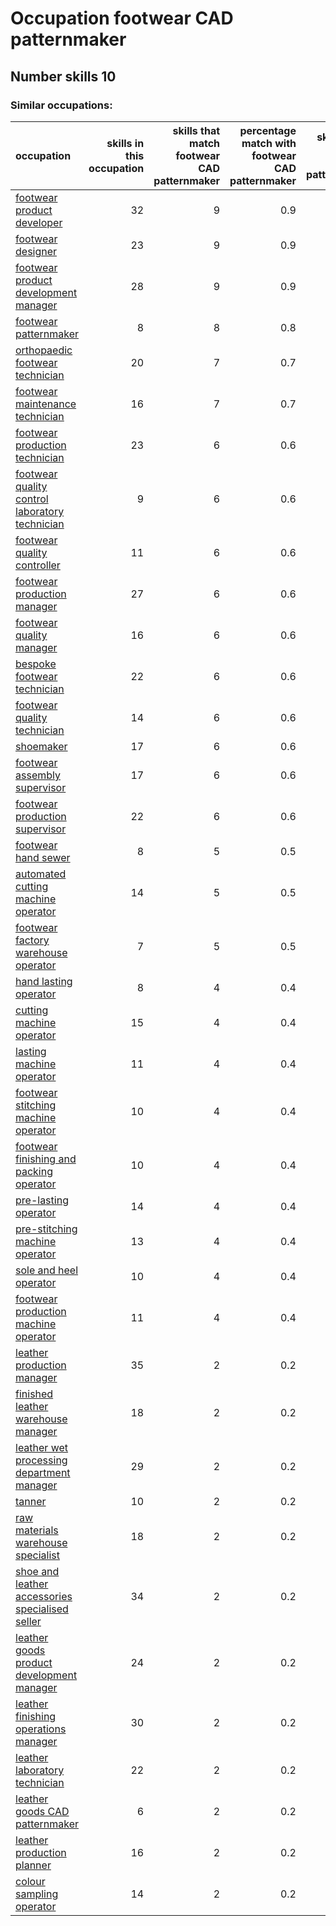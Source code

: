 # Occupation footwear CAD patternmaker
## Number skills 10
### Similar occupations:
| occupation                                                                                            |   skills in this occupation |   skills that match footwear CAD patternmaker |   percentage match with footwear CAD patternmaker |   skills not in footwear CAD patternmaker |
|:------------------------------------------------------------------------------------------------------|----------------------------:|----------------------------------------------:|--------------------------------------------------:|------------------------------------------:|
| [footwear product developer](footwear_product_developer.md)                                           |                          32 |                                             9 |                                               0.9 |                                        23 |
| [footwear designer](footwear_designer.md)                                                             |                          23 |                                             9 |                                               0.9 |                                        14 |
| [footwear product development manager](footwear_product_development_manager.md)                       |                          28 |                                             9 |                                               0.9 |                                        19 |
| [footwear patternmaker](footwear_patternmaker.md)                                                     |                           8 |                                             8 |                                               0.8 |                                         0 |
| [orthopaedic footwear technician](orthopaedic_footwear_technician.md)                                 |                          20 |                                             7 |                                               0.7 |                                        13 |
| [footwear maintenance technician](footwear_maintenance_technician.md)                                 |                          16 |                                             7 |                                               0.7 |                                         9 |
| [footwear production technician](footwear_production_technician.md)                                   |                          23 |                                             6 |                                               0.6 |                                        17 |
| [footwear quality control laboratory technician](footwear_quality_control_laboratory_technician.md)   |                           9 |                                             6 |                                               0.6 |                                         3 |
| [footwear quality controller](footwear_quality_controller.md)                                         |                          11 |                                             6 |                                               0.6 |                                         5 |
| [footwear production manager](footwear_production_manager.md)                                         |                          27 |                                             6 |                                               0.6 |                                        21 |
| [footwear quality manager](footwear_quality_manager.md)                                               |                          16 |                                             6 |                                               0.6 |                                        10 |
| [bespoke footwear technician](bespoke_footwear_technician.md)                                         |                          22 |                                             6 |                                               0.6 |                                        16 |
| [footwear quality technician](footwear_quality_technician.md)                                         |                          14 |                                             6 |                                               0.6 |                                         8 |
| [shoemaker](shoemaker.md)                                                                             |                          17 |                                             6 |                                               0.6 |                                        11 |
| [footwear assembly supervisor](footwear_assembly_supervisor.md)                                       |                          17 |                                             6 |                                               0.6 |                                        11 |
| [footwear production supervisor](footwear_production_supervisor.md)                                   |                          22 |                                             6 |                                               0.6 |                                        16 |
| [footwear hand sewer](footwear_hand_sewer.md)                                                         |                           8 |                                             5 |                                               0.5 |                                         3 |
| [automated cutting machine operator](automated_cutting_machine_operator.md)                           |                          14 |                                             5 |                                               0.5 |                                         9 |
| [footwear factory warehouse operator](footwear_factory_warehouse_operator.md)                         |                           7 |                                             5 |                                               0.5 |                                         2 |
| [hand lasting operator](hand_lasting_operator.md)                                                     |                           8 |                                             4 |                                               0.4 |                                         4 |
| [cutting machine operator](cutting_machine_operator.md)                                               |                          15 |                                             4 |                                               0.4 |                                        11 |
| [lasting machine operator](lasting_machine_operator.md)                                               |                          11 |                                             4 |                                               0.4 |                                         7 |
| [footwear stitching machine operator](footwear_stitching_machine_operator.md)                         |                          10 |                                             4 |                                               0.4 |                                         6 |
| [footwear finishing and packing operator](footwear_finishing_and_packing_operator.md)                 |                          10 |                                             4 |                                               0.4 |                                         6 |
| [pre-lasting operator](pre-lasting_operator.md)                                                       |                          14 |                                             4 |                                               0.4 |                                        10 |
| [pre-stitching machine operator](pre-stitching_machine_operator.md)                                   |                          13 |                                             4 |                                               0.4 |                                         9 |
| [sole and heel operator](sole_and_heel_operator.md)                                                   |                          10 |                                             4 |                                               0.4 |                                         6 |
| [footwear production machine operator](footwear_production_machine_operator.md)                       |                          11 |                                             4 |                                               0.4 |                                         7 |
| [leather production manager](leather_production_manager.md)                                           |                          35 |                                             2 |                                               0.2 |                                        33 |
| [finished leather warehouse manager](finished_leather_warehouse_manager.md)                           |                          18 |                                             2 |                                               0.2 |                                        16 |
| [leather wet processing department manager](leather_wet_processing_department_manager.md)             |                          29 |                                             2 |                                               0.2 |                                        27 |
| [tanner](tanner.md)                                                                                   |                          10 |                                             2 |                                               0.2 |                                         8 |
| [raw materials warehouse specialist](raw_materials_warehouse_specialist.md)                           |                          18 |                                             2 |                                               0.2 |                                        16 |
| [shoe and leather accessories specialised seller](shoe_and_leather_accessories_specialised_seller.md) |                          34 |                                             2 |                                               0.2 |                                        32 |
| [leather goods product development manager](leather_goods_product_development_manager.md)             |                          24 |                                             2 |                                               0.2 |                                        22 |
| [leather finishing operations manager](leather_finishing_operations_manager.md)                       |                          30 |                                             2 |                                               0.2 |                                        28 |
| [leather laboratory technician](leather_laboratory_technician.md)                                     |                          22 |                                             2 |                                               0.2 |                                        20 |
| [leather goods CAD patternmaker](leather_goods_CAD_patternmaker.md)                                   |                           6 |                                             2 |                                               0.2 |                                         4 |
| [leather production planner](leather_production_planner.md)                                           |                          16 |                                             2 |                                               0.2 |                                        14 |
| [colour sampling operator](colour_sampling_operator.md)                                               |                          14 |                                             2 |                                               0.2 |                                        12 |
